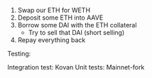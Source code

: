 1. Swap our ETH for WETH
2. Deposit some ETH into AAVE
3. Borrow some DAI with the ETH collateral
    - Try to sell that DAI (short selling)
4. Repay everything back

Testing:

Integration test: Kovan
Unit tests: Mainnet-fork
